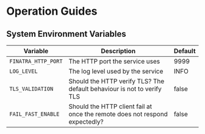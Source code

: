 # Operation Guides

## System Environment Variables

| Variable                   | Description                                                                       | Default                   |
| -------------------------- | --------------------------------------------------------------------------------- | ------------------------- |
| `FINATRA_HTTP_PORT`        | The HTTP port the service uses                                                    | 9999                      |
| `LOG_LEVEL`                | The log level used by the service                                                 | INFO                      |
| `TLS_VALIDATION`           | Should the HTTP verify TLS? The default behaviour is not to verify TLS            | false                     |
| `FAIL_FAST_ENABLE`         | Should the HTTP client fail at once the remote does not respond expectedly?       | false                     |
